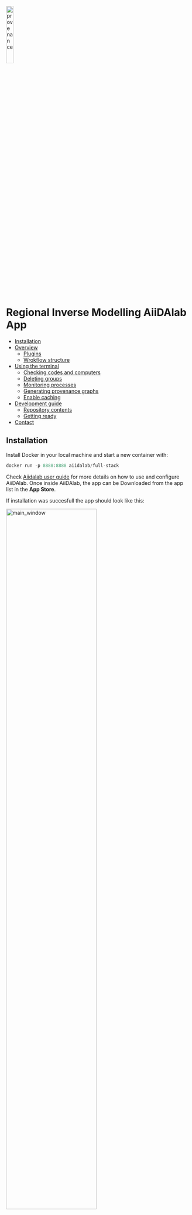
<img title="provenance" style='width:20%' src="/home/jovyan/apps/FLEXPART_AiiDAlab/img/provenance.png">


# Regional Inverse Modelling AiiDAlab App

  - [Installation](#installation)
  - [Overview](#workflow)
    - [Plugins](#installation)
    - [Wrokflow structure](#installation)
  - [Using the terminal](#in-the-terminal)
    - [Checking codes and computers]()
    - [Deleting groups]()
    - [Monitoring processes]()
    - [Generating provenance graphs]()
    - [Enable caching]()
  - [Development guide](#development-guide)
    - [Repository contents]()
    - [Getting ready]()
  - [Contact](#contact)

## Installation

Install Docker in your local machine and start a new container with:

```hs
docker run -p 8888:8888 aiidalab/full-stack
```
Check [Aiidalab user guide](https://aiidalab.readthedocs.io/en/latest/usage/index.html) for more details on how to use and configure AiiDAlab.
Once inside AiiDAlab, the app can be Downloaded from the app list in the <b>App Store</b>.

If installation was succesfull the app should look like this:

<img title="main_window" style='width:70%' src="/img/main_window.png"><br>

Make sure to check the first-time user's guide inside <u>Submit FLEXPART-COSMO/IFS simulations</u>

<img title="guide" style='width:70%' src="/img/guide.png"><br>

## Inversion workflow overview
### Plugins

An [AiiDAlab](https://www.aiidalab.net/) app to run FLEXPART COSMO/IFS simulations and inversions.
The app uses the aiida-flexpart plugin:

- `flexpart.cosmo`: FLEXPART COSMO transport model plugin
- `flexpart.ifs`: FLEXPART IFS transport model plugin
- `flexpart.post`: Post-processing plugin of the transport model relsults
- `collect.sensitivities`
- `inversion.calc`

A data plugin:

- `netcdf.data`: NetCDF data plugin

and 3 workflows:

- `flexpart.multi_workflow`: A workflow that can be used to submit FLEXPART calculations for multiple days
- `inspect.workflow`: Workflow for importing external NetCDF files (obesrvations or sensitivities)
- `inversion.workflow`: Workflow to submit invesions

### Workflow structure

The following is the workflow structure for the transport model. It will loop over all the given dates. If model offline is not none, integration_time_offline should be greater than zero. The available models for cosmo are: <i>cosmo7, cosmo1</i> and <i>kenda1</i>. And the ECMWF models: <i>IFS_GL_05, IFS_GL_1, IFS_EU_02</i> and <i>IFS_EU_01</i>. Both, model and model offline can be set as a list of the previous.

```mermaid
   graph TD;
      id1{MODEL}--cosmo models-->PREPARE_COSMO_METEO_FILES;
      id1{MODEL}--ecmwf models-->PREPARE_IFS_METEO_FILES;

      subgraph  -
      PREPARE_COSMO_METEO_FILES-->RUN_FLEXPART_COSMO;
      end
      subgraph IFS
      PREPARE_IFS_METEO_FILES-->RUN_FLEXPART_IFS;
      end

      RUN_FLEXPART_COSMO-->id2{MODEL_OFFLINE};
      id2{MODEL_OFFLINE}--ecmwf models-->PREPARE_IFS_METEO_FILES;
      id2{MODEL_OFFLINE}--none -->POST-PROCESSING;
      RUN_FLEXPART_IFS-->POST-PROCESSING;
```

The second step deals withthe various results of the post-processings produced previously.

```mermaid
   graph TD;

      POST-PROCESSING_1 -->COLLECT_SENSITIVITIES;
      POST-PROCESSING_2 -->COLLECT_SENSITIVITIES;
      POST-PROCESSING_3 -->COLLECT_SENSITIVITIES;
      POST-PROCESSING_4 -->COLLECT_SENSITIVITIES;

      COLLECT_SENSITIVITIES --> RESULTS(NetCFD);
```

Next:

```mermaid
   graph TD;

      NetCFD_1-- external --> INVERSION;
      NetCFD_2-- observations --> INVERSION;
      NetCFD_3-- FLEXPART --> INVERSION;

      INVERSION --> RESULTS;

```

## In the terminal

More info in [AiiDA](https://aiida.readthedocs.io/projects/aiida-core/en/latest/topics/cli.html)

### Checking codes and computers
```hs
verdi computer list
```
Should display:
```
Report: List of configured computers
Report: Use 'verdi computer show COMPUTERLABEL' to display more detailed information
* daint
* daint-direct-106
* localhost
```

```hs
verdi computer show <PK>
```

```hs
verdi code list
```
Should display:
```
Full label                           Pk  Entry point
---------------------------------  ----  -------------------
flexpart_cosmo@daint                  1  core.code.installed
flexpart_ifs@daint                    2  core.code.installed
post-processing@daint                 3  core.code.installed
check-cosmo-data@daint-direct-106     4  core.code.installed
check-ifs-data@daint-direct-106       5  core.code.installed
```

```hs
verdi code show <PK>
```

### Deleting groups

```hs
verdi group list
```

```hs
verdi group delete <PK>
```

### Monitoring processes

The worflow can be monitored through the terminal using

```hs
verdi process list
```
 or

```hs
verdi process report <PK>
```
To check the status of terminated jobs use:
```hs
verdi process list -a
```

### Generating provenance graphs

```hs
verdi node graph generate <PK>
```

The graph will be stored in the current directory, go to File manager to view or donwload.

### Enable caching
Make sure caching is enabled by typing:<br>

```
verdi config list caching
```
if False, enable it with:

```hs
verdi config set caching.default_enabled True
```

## Development guide

* [`config/`](config/): Yaml files with default inputs
  * [`command.yaml`](config/command.yaml): COMMAND file inputs
  * [`input_phy.yaml`](config/input_phy.yaml): INPUT_PHY file inputs
  * [`location_groups.yaml`](config/location_groups.yaml): Groups of locations
  * [`locations.yaml`](config/locations.yaml): List of default locations
  * [`meteo_inputs.yaml`](config/meteo_inputs.yaml): 
  * [`models.yaml`](config/models.yaml): Model and offline model lists
  * [`outgrid.yaml`](config/outgrid.yaml): Default outgrids
  * [`releases.yaml`](config/releases.yaml): RELEASES file inputs
  * [`stash_files.yaml`](config/stash_files.yaml): List of files to stash for each calculations
* [`img/`](img/): Empa logo
* [`static/`](static/): CSS style file
* [`utils/`](utils/): 
  * [`default_codes.yaml`](utils/default_codes.yaml): 
  * [`make_query.py`](utils/make_query.py): 
  * [`utils.py`](utils/utils.py): 
* [`widgets/`](widgets/): 
* [`info.ipynb`](info.ipynb): Guide to set up and configure the app for first time users
* [`inversion_query.ipynb`](inversion_query.ipynb): Inversion results search page
* [`main.ipynb`](main.ipynb): FLEXPART simulation submision page
* [`ncdump.ipynb`](ncdump.ipynb): Displays NetCDF file as a ncdump
* [`plot.ipynb`](main.ipynb): Plot .png files from FLEXPART recovered results
* [`query.ipynb`](query.ipynb): Search page for FELXPART results and submitting sensitivity collection calc
* [`sens_query.ipynb`](sens_query.ipynb): page for importing NetCDF files, and submitting inversions
* [`settings.py`](settings.py): Plugins used in the app
* [`setup.cfg`](setup.cfg): 


### Setting up the enviroment

Install Docker in your local machine and start a new container with:

```hs
docker run -p 8888:8888 aiidalab/full-stack
```

Inside the container, navigate to `/app` and clone the repository.

```hs
cd app
git clone https://github.com/C2SM/aiidalab-flexpart.git
```
Necessary intallations to run the aiidalab flexpart app:

```hs
pip install aiidalab_widgets_base
pip install aiida-shell
```

The next step is to install aiida-flexpart plugin, which can be done in two ways: Using pip to install the plugin directly (recommended if changes to the plugin are not intended):

```hs
pip install aiida-flexpart
```
Alternatively, if one whises to make changes in the AiiDA flexpart plugin as well, navigate to `/work` and copy the following code. 

```hs
git clone https://github.com/aiidaplugins/aiida-flexpart.git
cd aiida-flexpart
pip install -e .
```

For the changes in this repository to be effective, merge to the main branch and push a tag. 








